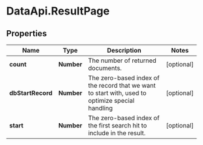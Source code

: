 # DataApi.ResultPage

## Properties

Name | Type | Description | Notes
------------ | ------------- | ------------- | -------------
**count** | **Number** | The number of returned documents. | [optional] 
**dbStartRecord** | **Number** | The zero-based index of the record that we want to start with, used to optimize special handling | [optional] 
**start** | **Number** | The zero-based index of the first search hit to include in the result. | [optional] 


